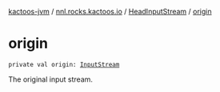 [kactoos-jvm](../../index.md) / [nnl.rocks.kactoos.io](../index.md) / [HeadInputStream](index.md) / [origin](./origin.md)

# origin

`private val origin: `[`InputStream`](http://docs.oracle.com/javase/8/docs/api/java/io/InputStream.html)

The original input stream.

